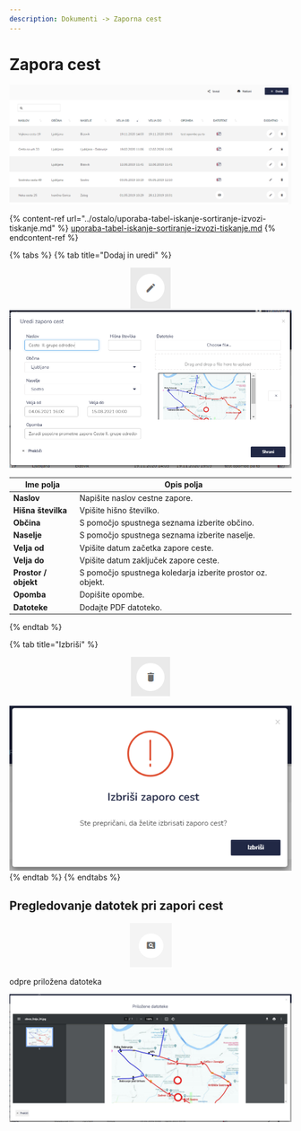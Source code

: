 ```yaml
---
description: Dokumenti -> Zaporna cest
---
```


# Zapora cest

![](../.gitbook/assets/Dokumenti_zapore_cest_pogled.PNG)

{% content-ref url="../ostalo/uporaba-tabel-iskanje-sortiranje-izvozi-tiskanje.md" %}
[uporaba-tabel-iskanje-sortiranje-izvozi-tiskanje.md](../ostalo/uporaba-tabel-iskanje-sortiranje-izvozi-tiskanje.md)
{% endcontent-ref %}

{% tabs %}
{% tab title="Dodaj in uredi" %}
<div align="center"><img src="../.gitbook/assets/Knjiga_ikona_pisalo (5).png" alt="Ikona za urejanje."></div>

<div align="center"><img src="../.gitbook/assets/Dokumenti_zapore_cest_uredi.PNG" alt=""></div>

| Ime polja            | Opis polja                                                  |
| -------------------- | ----------------------------------------------------------- |
| **Naslov**           | Napišite naslov cestne zapore.                              |
| **Hišna številka**   | Vpišite hišno številko.                                     |
| **Občina**           | S pomočjo spustnega seznama izberite občino.                |
| **Naselje**          | S pomočjo spustnega seznama izberite naselje.               |
| **Velja od**         | Vpišite datum začetka zapore ceste.                         |
| **Velja do**         | Vpišite datum zaključek zapore ceste.                       |
| **Prostor / objekt** | S pomočjo spustnega koledarja izberite prostor oz. objekt.  |
| **Opomba**           | Dopišite opombe.                                            |
| **Datoteke**         | Dodajte PDF datoteko.                                       |
{% endtab %}

{% tab title="Izbriši" %}
<div align="center"><img src="../.gitbook/assets/Knjiga_ikona_izbris.png" alt="Ikona za brisanje."></div>

![](../.gitbook/assets/Dokumenti_zapore_cest_izbrisi.PNG)
{% endtab %}
{% endtabs %}

## Pregledovanje datotek pri zapori cest

<div align="center"><img src="../.gitbook/assets/lupa_ikona (1).PNG" alt="Ikona za pregledovanje dokumentov"></div>

odpre priložena datoteka

![](../.gitbook/assets/Dokumenti_zapore_cest_datoteka.PNG)

